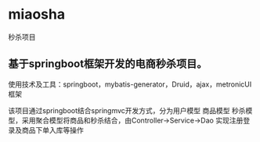 # miaosha
秒杀项目
## 基于springboot框架开发的电商秒杀项目。
使用技术及工具：springboot，mybatis-generator，Druid，ajax，metronicUI框架


该项目通过springboot结合springmvc开发方式，分为用户模型 商品模型  秒杀模型，采用聚合模型将商品和秒杀结合，由Controller->Service->Dao
实现注册登录及商品下单入库等操作
